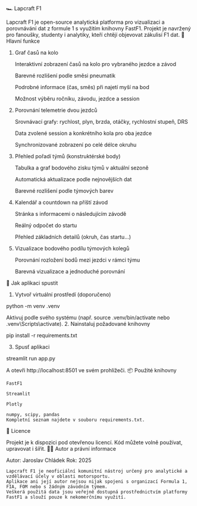 🏎️ Lapcraft F1

Lapcraft F1 je open-source analytická platforma pro vizualizaci a porovnávání dat z formule 1 s využitím knihovny FastF1.
Projekt je navržený pro fanoušky, studenty i analytiky, kteří chtějí objevovat zákulisí F1 dat.
🚦 Hlavní funkce
1. Graf časů na kolo

    Interaktivní zobrazení časů na kolo pro vybraného jezdce a závod

    Barevné rozlišení podle směsi pneumatik

    Podrobné informace (čas, směs) při najetí myší na bod

    Možnost výběru ročníku, závodu, jezdce a session

2. Porovnání telemetrie dvou jezdců

    Srovnávací grafy: rychlost, plyn, brzda, otáčky, rychlostní stupeň, DRS

    Data zvolené session a konkrétního kola pro oba jezdce

    Synchronizované zobrazení po celé délce okruhu

3. Přehled pořadí týmů (konstruktérské body)

    Tabulka a graf bodového zisku týmů v aktuální sezoně

    Automatická aktualizace podle nejnovějších dat

    Barevné rozlišení podle týmových barev

4. Kalendář a countdown na příští závod

    Stránka s informacemi o následujícím závodě

    Reálný odpočet do startu

    Přehled základních detailů (okruh, čas startu...)

5. Vizualizace bodového podílu týmových kolegů

    Porovnání rozložení bodů mezi jezdci v rámci týmu

    Barevná vizualizace a jednoduché porovnání

🏁 Jak aplikaci spustit
1. Vytvoř virtuální prostředí (doporučeno)

python -m venv .venv

Aktivuj podle svého systému (např. source .venv/bin/activate nebo .venv\Scripts\activate).
2. Nainstaluj požadované knihovny

pip install -r requirements.txt

3. Spusť aplikaci

streamlit run app.py

A otevři http://localhost:8501 ve svém prohlížeči.
📦 Použité knihovny

    FastF1

    Streamlit

    Plotly

    numpy, scipy, pandas
    Kompletní seznam najdete v souboru requirements.txt.

📝 Licence

Projekt je k dispozici pod otevřenou licencí. Kód můžete volně používat, upravovat i šířit.
👨‍💻 Autor a právní informace

Autor: Jaroslav Chládek
Rok: 2025

    Lapcraft F1 je neoficiální komunitní nástroj určený pro analytické a vzdělávací účely v oblasti motorsportu.
    Aplikace ani její autor nejsou nijak spojeni s organizací Formula 1, FIA, FOM nebo s žádným závodním týmem.
    Veškerá použitá data jsou veřejně dostupná prostřednictvím platformy FastF1 a slouží pouze k nekomerčnímu využití.